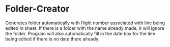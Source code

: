 # Folder-Creator
Generates folder automatically with flight number associated with line being edited in sheet. If there is a folder with the name already made, it will ignore the folder. Program will also automatically fill in the date box for the line being edited if there is no date there already.
